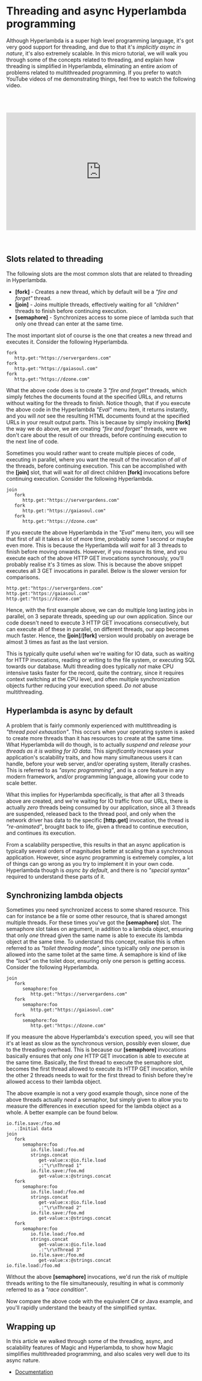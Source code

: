 
# Threading and async Hyperlambda programming

Although Hyperlambda is a super high level programming language, it's got very good support for threading,
and due to that it's _implicitly async in nature_, it's also extremely scalable. In this micro tutorial,
we will walk you through some of the concepts related to threading, and explain how threading is simplified
in Hyperlambda, eliminating an entire axiom of problems related to multithreaded programming. If you prefer
to watch YouTube videos of me demonstrating things, feel free to watch the following video.

<div style="position:relative; padding-bottom:56.25%; padding-top:30px; height:0; overflow:hidden;margin-top:4rem;margin-bottom:4rem;">
<iframe width="560" height="315" style="position:absolute; top:0; left:0; width:100%; height:100%;" src="https://www.youtube.com/embed/36SYdJN_HIc" frameborder="0" allow="accelerometer; autoplay; encrypted-media; gyroscope; picture-in-picture" allowfullscreen></iframe>
</div>

## Slots related to threading

The following slots are the most common slots that are related to threading in Hyperlambda.

* __[fork]__ - Creates a new thread, which by default will be a _"fire and forget"_ thread.
* __[join]__ - Joins multiple threads, effectively waiting for all _"children"_ threads to finish before continuing execution.
* __[semaphore]__ - Synchronizes access to some piece of lambda such that only one thread can enter at the same time.

The most important slot of course is the one that creates a new thread and executes it. Consider the following Hyperlambda.

```
fork
   http.get:"https://servergardens.com"
fork
   http.get:"https://gaiasoul.com"
fork
   http.get:"https://dzone.com"
```

What the above code does is to create 3 _"fire and forget"_ threads, which simply fetches the documents found
at the specified URLs, and returns without waiting for the threads to finish. Notice though, that if you execute
the above code in the Hyperlambda _"Eval"_ menu item, it returns instantly, and you will _not_ see the resulting
HTML documents found at the specified URLs in your result output parts. This is because by simply invoking **[fork]**
the way we do above, we are creating _"fire and forget"_ threads, were we don't care about the result of our threads,
before continuing execution to the next line of code.

Sometimes you would rather want to create multiple pieces of code, executing in parallel, where you want the result
of the invocation of _all_ of the threads, before continuing execution. This can be accomplished with the **[join]**
slot, that will wait for _all_ direct children **[fork]** invocations before continuing execution. Consider the
following Hyperlambda.

```
join
   fork
      http.get:"https://servergardens.com"
   fork
      http.get:"https://gaiasoul.com"
   fork
      http.get:"https://dzone.com"
```

If you execute the above Hyperlambda in the _"Eval"_ menu item, you will see that first of all it takes a lot of
more time, probably some 1 second or maybe even more. This is because the Hyperlambda will _wait_ for all 3 threads
to finish before moving onwards. However, if you measure its time, and you execute each of the above HTTP GET
invocations synchronously, you'll probably realise it's 3 times as slow. This is because the above snippet executes
all 3 GET invocations in parallel. Below is the slower version for comparisons.

```
http.get:"https://servergardens.com"
http.get:"https://gaiasoul.com"
http.get:"https://dzone.com"
```

Hence, with the first example above, we can do multiple long lasting jobs in parallel, on 3 separate threads,
speeding up our own application. Since our code doesn't need to execute 3 HTTP GET invocations consecutively,
but can execute all of these in parallel, on different threads, our app becomes much faster. Hence,
the **[join]**/**[fork]** version would probably on average be almost 3 times as fast as the last version.

This is typically quite useful when we're waiting for IO data, such as waiting for HTTP invocations, reading
or writing to the file system, or executing SQL towards our database. Multi threading does typically _not_
make CPU intensive tasks faster for the record, quite the contrary, since it requires context switching at
the CPU level, and often multiple synchronization objects further reducing your execution speed. _Do not_ abuse
multithreading.

## Hyperlambda is async by default

A problem that is fairly commonly experienced with multithreading is _"thread pool exhaustion"_. This occurs
when your operating system is asked to create more threads than it has resources to create at the same time.
What Hyperlambda will do though, is to actually _suspend and release your threads as it is waiting for IO data_.
This _significantly_ increases your application's scalability traits, and how many simultaneous users it
can handle, before your web server, and/or operating system, literally crashes. This is referred to as _"async programming"_,
and is a core feature in any modern framework, and/or programming language, allowing your code to scale better.

What this implies for Hyperlambda specifically, is that after all 3 threads above are created, and we're
waiting for IO traffic from our URLs, there is actually _zero_ threads being consumed by our application,
since all 3 threads are suspended, released back to the thread pool, and only when the network driver
has data to the specific **[http.get]** invocation, the thread is _"re-animated"_, brought back to life,
given a thread to continue execution, and continues its execution.

From a scalability perspective, this results in that an async application is typically several orders of
magnitudes better at scaling than a synchronous application. However, since async programming is extremely
complex, a lot of things can go wrong as you try to implement it in your own code. Hyperlambda though
is _async by default_, and there is no _"special syntax"_ required to understand these parts of it.

## Synchronizing lambda objects

Sometimes you need synchronized access to some shared resource. This can for instance be a file or some
other resource, that is shared amongst multiple threads. For these times you've got the **[semaphore]**
slot. The semaphore slot takes on argument, in addition to a lambda object, ensuring that only _one_
thread given the same name is able to execute its lambda object at the same time. To understand this
concept, realise this is often referred to as _"toilet threading mode"_, since typically only _one_
person is allowed into the same toilet at the same time. A semaphore is kind of like the _"lock"_
on the toilet door, ensuring only one person is getting access. Consider the following Hyperlambda.

```
join
   fork
      semaphore:foo
         http.get:"https://servergardens.com"
   fork
      semaphore:foo
         http.get:"https://gaiasoul.com"
   fork
      semaphore:foo
         http.get:"https://dzone.com"
```

If you measure the above Hyperlambda's execution speed, you will see that it's at least as slow as the synchronous
version, possibly even slower, due to the threading overhead. This is because our **[semaphore]** invocations
basically ensures that only _one_ HTTP GET invocation is able to execute at the same time. Basically, the
first thread to execute the semaphore slot, becomes the first thread allowed to execute its HTTP GET invocation,
while the other 2 threads needs to wait for the first thread to finish before they're allowed access to their
lambda object.

The above example is not a very good example though, since none of the above threads actually _need_ a
semaphor, but simply given to allow you to measure the differences in execution speed for the lambda object as
a whole. A better example can be found below.

```
io.file.save:/foo.md
   .:Initial data
join
   fork
      semaphore:foo
         io.file.load:/foo.md
         strings.concat
            get-value:x:@io.file.load
            .:"\r\nThread 1"
         io.file.save:/foo.md
            get-value:x:@strings.concat
   fork
      semaphore:foo
         io.file.load:/foo.md
         strings.concat
            get-value:x:@io.file.load
            .:"\r\nThread 2"
         io.file.save:/foo.md
            get-value:x:@strings.concat
   fork
      semaphore:foo
         io.file.load:/foo.md
         strings.concat
            get-value:x:@io.file.load
            .:"\r\nThread 3"
         io.file.save:/foo.md
            get-value:x:@strings.concat
io.file.load:/foo.md
```

Without the above **[semaphore]** invocations, we'd run the risk of multiple threads writing to the
file simultaneously, resulting in what is commonly referred to as a _"race condition"_.

Now compare the above code with the equivalent C# or Java example, and you'll rapidly understand
the beauty of the simplified syntax.

## Wrapping up

In this article we walked through some of the threading, async, and scalability features of Magic and Hyperlambda,
to show how Magic simplifies multithreaded programming, and also scales very well due to its async nature.

* [Documentation](/documentation/)
